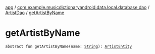 [app](../../index.md) / [com.example.musicdictionaryandroid.data.local.database.dao](../index.md) / [ArtistDao](index.md) / [getArtistByName](./get-artist-by-name.md)

# getArtistByName

`abstract fun getArtistByName(name: `[`String`](https://kotlinlang.org/api/latest/jvm/stdlib/kotlin/-string/index.html)`): `[`ArtistEntity`](../../com.example.musicdictionaryandroid.data.local.database.entity/-artist-entity/index.md)